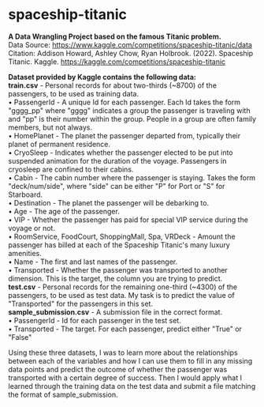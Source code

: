 # spaceship-titanic
**A Data Wrangling Project based on the famous Titanic problem.**  
Data Source: https://www.kaggle.com/competitions/spaceship-titanic/data  
Citation: Addison Howard, Ashley Chow, Ryan Holbrook. (2022). Spaceship Titanic. Kaggle. https://kaggle.com/competitions/spaceship-titanic  
  
**Dataset provided by Kaggle contains the following data:**  
**train.csv** - Personal records for about two-thirds (~8700) of the passengers, to be used as training data.  
• PassengerId - A unique Id for each passenger. Each Id takes the form "gggg_pp" where "gggg" indicates a group the passenger is traveling with and "pp" is their number within the group. People in a group are often family members, but not always.  
• HomePlanet - The planet the passenger departed from, typically their planet of permanent residence.  
• CryoSleep - Indicates whether the passenger elected to be put into suspended animation for the duration of the voyage. Passengers in cryosleep are confined to their cabins.  
• Cabin - The cabin number where the passenger is staying. Takes the form "deck/num/side", where "side" can be either "P" for Port or "S" for Starboard.  
• Destination - The planet the passenger will be debarking to.  
• Age - The age of the passenger.  
• VIP - Whether the passenger has paid for special VIP service during the voyage or not.  
• RoomService, FoodCourt, ShoppingMall, Spa, VRDeck - Amount the passenger has billed at each of the Spaceship Titanic's many luxury amenities.  
• Name - The first and last names of the passenger.  
• Transported - Whether the passenger was transported to another dimension. This is the target, the column you are trying to predict.  
**test.csv** - Personal records for the remaining one-third (~4300) of the passengers, to be used as test data. My task is to predict the value of "Transported" for the passengers in this set.  
**sample_submission.csv** - A submission file in the correct format.  
• PassengerId - Id for each passenger in the test set.  
• Transported - The target. For each passenger, predict either "True" or "False"  
  
Using these three datasets, I was to learn more about the relationships between each of the variables and how I can use them to fill in any missing data points and predict the outcome of whether the passenger was transported with a certain degree of success. Then I would apply what I learned through the training data on the test data and submit a file matching the format of sample_submission.  
